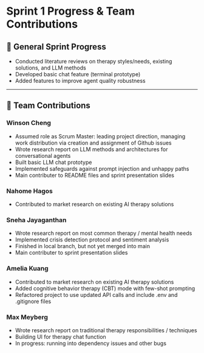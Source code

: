 # Sprint 1 Progress & Team Contributions

## 🚀 General Sprint Progress
- Conducted literature reviews on therapy styles/needs, existing solutions, and LLM methods
- Developed basic chat feature (terminal prototype)
- Added features to improve agent quality robustness 

---

## 👥 Team Contributions

### Winson Cheng
- Assumed role as Scrum Master: leading project direction, managing work distribution via creation and assignment of Github issues
- Wrote research report on LLM methods and architectures for conversational agents
- Built basic LLM chat prototype
- Implemented safeguards against prompt injection and unhappy paths
- Main contributer to README files and sprint presentation slides

### Nahome Hagos
- Contributed to market research on existing AI therapy solutions

### Sneha Jayaganthan
- Wrote research report on most common therapy / mental health needs
- Implemented crisis detection protocol and sentiment analysis 
 - Finished in local branch, but not yet merged into main
- Main contributer to sprint presentation slides

### Amelia Kuang
- Contributed to market research on existing AI therapy solutions
- Added cognitive behavior therapy (CBT) mode with few-shot prompting
- Refactored project to use updated API calls and include .env and .gitignore files

### Max Meyberg
- Wrote research report on traditional therapy responsibilities / techniques
- Building UI for therapy chat function
 - In progress: running into dependency issues and other bugs
